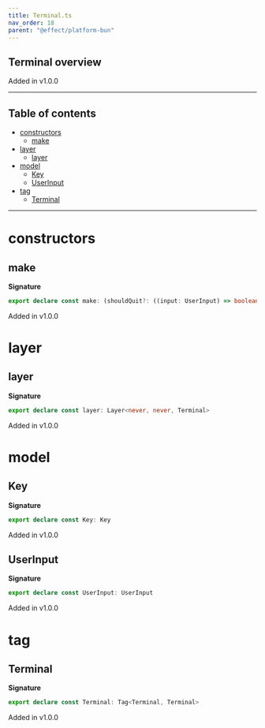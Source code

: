 ```yaml
---
title: Terminal.ts
nav_order: 18
parent: "@effect/platform-bun"
---
```


## Terminal overview

Added in v1.0.0

---

<h2 class="text-delta">Table of contents</h2>

- [constructors](#constructors)
  - [make](#make)
- [layer](#layer)
  - [layer](#layer-1)
- [model](#model)
  - [Key](#key)
  - [UserInput](#userinput)
- [tag](#tag)
  - [Terminal](#terminal)

---

# constructors

## make

**Signature**

```ts
export declare const make: (shouldQuit?: ((input: UserInput) => boolean) | undefined) => Effect<Scope, never, Terminal>
```

Added in v1.0.0

# layer

## layer

**Signature**

```ts
export declare const layer: Layer<never, never, Terminal>
```

Added in v1.0.0

# model

## Key

**Signature**

```ts
export declare const Key: Key
```

Added in v1.0.0

## UserInput

**Signature**

```ts
export declare const UserInput: UserInput
```

Added in v1.0.0

# tag

## Terminal

**Signature**

```ts
export declare const Terminal: Tag<Terminal, Terminal>
```

Added in v1.0.0
